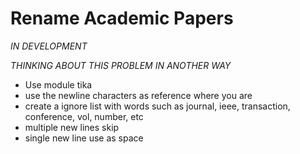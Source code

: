 Rename Academic Papers
======================
*IN DEVELOPMENT*

*THINKING ABOUT THIS PROBLEM IN ANOTHER WAY*
- Use module tika
- use the newline characters as reference where you are
- create a ignore list with words such as journal, ieee, transaction, conference, vol, number, etc
- multiple new lines skip
- single new line use as space

